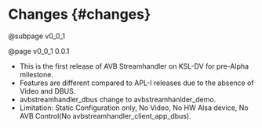 # Changes {#changes}

@subpage v0_0_1

@page v0_0_1 0.0.1

* This is the first release of AVB Streamhandler on KSL-DV for pre-Alpha milestone.
* Features are different compared to APL-I releases due to the absence of Video and DBUS.
* avbstreamhandler_dbus change to avbstreamhanlder_demo.
* Limitation: Static Configuration only, No Video, No HW Alsa device, No AVB Control(No avbstreamhandler_client_app_dbus).

